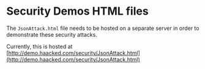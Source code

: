 # Security Demos HTML files

The `JsonAttack.html` file needs to be hosted on a separate server in order to demonstrate these security attacks.

Currently, this is hosted at [http://demo.haacked.com/security/JsonAttack.html](http://demo.haacked.com/security/JsonAttack.html)